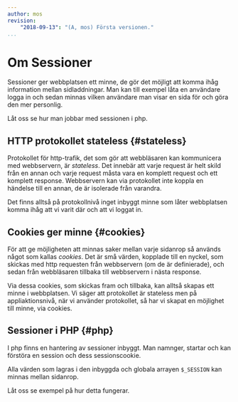```yaml
---
author: mos
revision:
    "2018-09-13": "(A, mos) Första versionen."
...
```

Om Sessioner
=======================

Sessioner ger webbplatsen ett minne, de gör det möjligt att komma ihåg information mellan sidladdningar. Man kan till exempel låta en användare logga in och sedan minnas vilken användare man visar en sida för och göra den mer personlig.

Låt oss se hur man jobbar med sessionen i php.



HTTP protokollet stateless {#stateless}
------------------------

Protokollet för http-trafik, det som gör att webbläsaren kan kommunicera med webbservern, är _stateless_. Det innebär att varje request är helt skild från en annan och varje request måsta vara en komplett request och ett komplett response. Webbservern kan via protokollet inte koppla en händelse till en annan, de är isolerade från varandra.

Det finns alltså på protokollnivå inget inbyggt minne som låter webbplatsen komma ihåg att vi varit där och att vi loggat in.




Cookies ger minne {#cookies}
------------------------

För att ge möjligheten att minnas saker mellan varje sidanrop så används något som kallas _cookies_. Det är små värden, kopplade till en nyckel, som skickas med http requesten från webbservern (om de är definierade), och sedan från webbläsaren tillbaka till webbservern i nästa response.

Via dessa cookies, som skickas fram och tillbaka, kan alltså skapas ett minne i webbplatsen. Vi säger att protokollet är stateless men på appliaktionsnivå, när vi använder protokollet, så har vi skapat en möjlighet till minne, via cookies.


Sessioner i PHP {#php}
------------------------

I php finns en hantering av sessioner inbyggt. Man namnger, startar och kan förstöra en session och dess sessionscookie.

Alla värden som lagras i den inbyggda och globala arrayen `$_SESSION` kan minnas mellan sidanrop.

Låt oss se exempel på hur detta fungerar.
